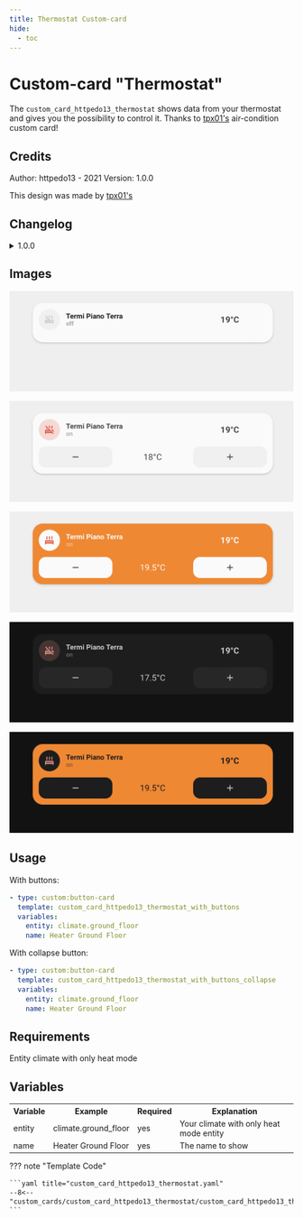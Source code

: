 ```yaml
---
title: Thermostat Custom-card
hide:
  - toc
---
```


<!-- markdownlint-disable MD046 -->

# Custom-card "Thermostat"

The `custom_card_httpedo13_thermostat` shows data from your thermostat and gives you the possibility to control it. Thanks to [tpx01's](https://github.com/httpedo13/UI/tree/main/custom_cards/custom_card_tpx01_aircondition) air-condition custom card!

## Credits

Author: httpedo13 - 2021
Version: 1.0.0

This design was made by [tpx01's](https://github.com/httpedo13/UI/tree/main/custom_cards/custom_card_tpx01_aircondition)

## Changelog

<details>
<summary>1.0.0</summary>
Initial release
</details>

## Images

![thermostat_white_collapse](../../assets/img/thermostat_white_collapse.png)

![thermostat_white](../../assets/img/thermostat_white.png)

![thermostat_white_with_heating_ui](../../assets/img/thermostat_white_with_heating_ui.png)

![thermostat_dark](../../assets/img/thermostat_dark.png)

![thermostat_dark_with_heating_ui](../../assets/img/thermostat_dark_with_heating_ui.png)

## Usage

With buttons:

```yaml
- type: custom:button-card
  template: custom_card_httpedo13_thermostat_with_buttons
  variables:
    entity: climate.ground_floor
    name: Heater Ground Floor
```

With collapse button:

```yaml
- type: custom:button-card
  template: custom_card_httpedo13_thermostat_with_buttons_collapse
  variables:
    entity: climate.ground_floor
    name: Heater Ground Floor
```

## Requirements

Entity climate with only heat mode

## Variables

<table>
<tr>
<th>Variable</th>
<th>Example</th>
<th>Required</th>
<th>Explanation</th>
</tr>
<tr>
<td>entity</td>
<td>climate.ground_floor</td>
<td>yes</td>
<td>Your climate with only heat mode entity</td>
</tr>
<tr>
<td>name</td>
<td>Heater Ground Floor</td>
<td>yes</td>
<td>The name to show</td>
</tr>
</table>

??? note "Template Code"

    ```yaml title="custom_card_httpedo13_thermostat.yaml"
    --8<-- "custom_cards/custom_card_httpedo13_thermostat/custom_card_httpedo13_thermostat.yaml"
    ```
